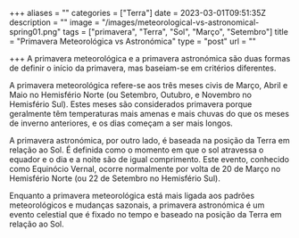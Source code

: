 +++
aliases = ""
categories = ["Terra"]
date = 2023-03-01T09:51:35Z
description = ""
image = "/images/meteorological-vs-astronomical-spring01.png"
tags = ["primavera", "Terra", "Sol", "Março", "Setembro"]
title = "Primavera Meteorológica vs Astronómica"
type = "post"
url = ""

+++
A primavera meteorológica e a primavera astronómica são duas formas de definir o início da primavera, mas baseiam-se em critérios diferentes.

A primavera meteorológica refere-se aos três meses civis de Março, Abril e Maio no Hemisfério Norte (ou Setembro, Outubro, e Novembro no Hemisfério Sul). Estes meses são considerados primavera porque geralmente têm temperaturas mais amenas e mais chuvas do que os meses de inverno anteriores, e os dias começam a ser mais longos.

A primavera astronómica, por outro lado, é baseada na posição da Terra em relação ao Sol. É definida como o momento em que o sol atravessa o equador e o dia e a noite são de igual comprimento. Este evento, conhecido como Equinócio Vernal, ocorre normalmente por volta de 20 de Março no Hemisfério Norte (ou 22 de Setembro no Hemisfério Sul).

Enquanto a primavera meteorológica está mais ligada aos padrões meteorológicos e mudanças sazonais, a primavera astronómica é um evento celestial que é fixado no tempo e baseado na posição da Terra em relação ao Sol.